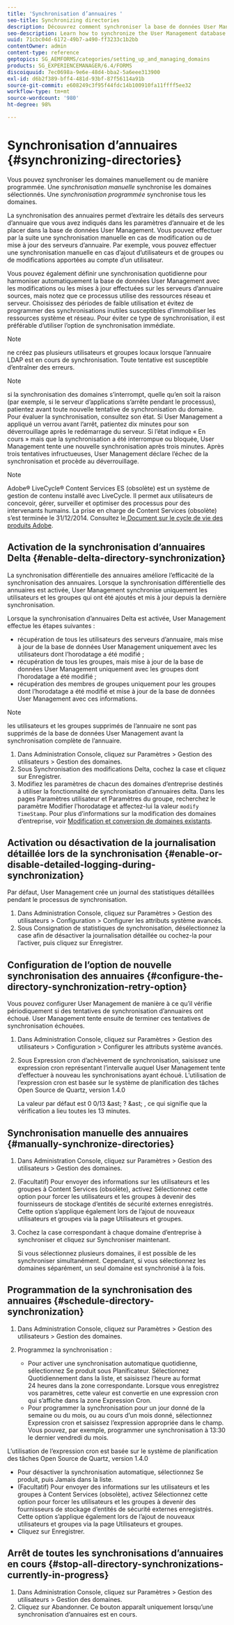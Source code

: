 ```yaml
---
title: 'Synchronisation d’annuaires '
seo-title: Synchronizing directories
description: Découvrez comment synchroniser la base de données User Management avec des modifications apportées aux serveurs d’annuaire sources à l’aide de la synchronisation manuelle ou planifiée.
seo-description: Learn how to synchronize the User Management database with changes to the source directory servers using manual or scheduled synchronization.
uuid: 71cbc04d-6172-49b7-a490-ff3233c1b2bb
contentOwner: admin
content-type: reference
geptopics: SG_AEMFORMS/categories/setting_up_and_managing_domains
products: SG_EXPERIENCEMANAGER/6.4/FORMS
discoiquuid: 7ec0698a-9e6e-48d4-bba2-5a6eee313900
exl-id: d6b2f389-bff4-481d-93bf-87f56114a91b
source-git-commit: e608249c3f95f44fdc14b100910fa11ffff5ee32
workflow-type: tm+mt
source-wordcount: '980'
ht-degree: 98%

---
```


# Synchronisation d’annuaires {#synchronizing-directories}

Vous pouvez synchroniser les domaines manuellement ou de manière programmée. Une *synchronisation manuelle* synchronise les domaines sélectionnés. Une *synchronisation programmée* synchronise tous les domaines.

La synchronisation des annuaires permet d’extraire les détails des serveurs d’annuaire que vous avez indiqués dans les paramètres d’annuaire et de les placer dans la base de données User Management. Vous pouvez effectuer par la suite une synchronisation manuelle en cas de modification ou de mise à jour des serveurs d’annuaire. Par exemple, vous pouvez effectuer une synchronisation manuelle en cas d’ajout d’utilisateurs et de groupes ou de modifications apportées au compte d’un utilisateur.

Vous pouvez également définir une synchronisation quotidienne pour harmoniser automatiquement la base de données User Management avec les modifications ou les mises à jour effectuées sur les serveurs d’annuaire sources, mais notez que ce processus utilise des ressources réseau et serveur. Choisissez des périodes de faible utilisation et évitez de programmer des synchronisations inutiles susceptibles d’immobiliser les ressources système et réseau. Pour éviter ce type de synchronisation, il est préférable d’utiliser l’option de synchronisation immédiate.

>[!NOTE]
>
>ne créez pas plusieurs utilisateurs et groupes locaux lorsque l’annuaire LDAP est en cours de synchronisation. Toute tentative est susceptible d’entraîner des erreurs.

>[!NOTE]
>
>si la synchronisation des domaines s’interrompt, quelle qu’en soit la raison (par exemple, si le serveur d’applications s’arrête pendant le processus), patientez avant toute nouvelle tentative de synchronisation du domaine. Pour évaluer la synchronisation, consultez son état. Si User Management a appliqué un verrou avant l’arrêt, patientez dix minutes pour son déverrouillage après le redémarrage du serveur. Si l’état indique « En cours » mais que la synchronisation a été interrompue ou bloquée, User Management tente une nouvelle synchronisation après trois minutes. Après trois tentatives infructueuses, User Management déclare l’échec de la synchronisation et procède au déverrouillage.

>[!NOTE]
>
>Adobe® LiveCycle® Content Services ES (obsolète) est un système de gestion de contenu installé avec LiveCycle. Il permet aux utilisateurs de concevoir, gérer, surveiller et optimiser des processus pour des intervenants humains. La prise en charge de Content Services (obsolète) s’est terminée le 31/12/2014. Consultez le[ Document sur le cycle de vie des produits Adobe](https://www.adobe.com/support/products/enterprise/eol/eol_matrix.html).

## Activation de la synchronisation d’annuaires Delta {#enable-delta-directory-synchronization}

La synchronisation différentielle des annuaires améliore l’efficacité de la synchronisation des annuaires. Lorsque la synchronisation différentielle des annuaires est activée, User Management synchronise uniquement les utilisateurs et les groupes qui ont été ajoutés et mis à jour depuis la dernière synchronisation.

Lorsque la synchronisation d’annuaires Delta est activée, User Management effectue les étapes suivantes :

* récupération de tous les utilisateurs des serveurs d’annuaire, mais mise à jour de la base de données User Management uniquement avec les utilisateurs dont l’horodatage a été modifié ;
* récupération de tous les groupes, mais mise à jour de la base de données User Management uniquement avec les groupes dont l’horodatage a été modifié ;
* récupération des membres de groupes uniquement pour les groupes dont l’horodatage a été modifié et mise à jour de la base de données User Management avec ces informations.

>[!NOTE]
>
>les utilisateurs et les groupes supprimés de l’annuaire ne sont pas supprimés de la base de données User Management avant la synchronisation complète de l’annuaire.

1. Dans Administration Console, cliquez sur Paramètres > Gestion des utilisateurs > Gestion des domaines.
1. Sous Synchronisation des modifications Delta, cochez la case et cliquez sur Enregistrer.
1. Modifiez les paramètres de chacun des domaines d’entreprise destinés à utiliser la fonctionnalité de synchronisation d’annuaires delta. Dans les pages Paramètres utilisateur et Paramètres du groupe, recherchez le paramètre Modifier l’horodatage et affectez-lui la valeur `modify TimeStamp`. Pour plus d’informations sur la modification des domaines d’entreprise, voir [Modification et conversion de domaines existants](/help/forms/using/admin-help/editing-converting-existing-domains.md#editing-and-converting-existing-domains).

## Activation ou désactivation de la journalisation détaillée lors de la synchronisation {#enable-or-disable-detailed-logging-during-synchronization}

Par défaut, User Management crée un journal des statistiques détaillées pendant le processus de synchronisation.

1. Dans Administration Console, cliquez sur Paramètres > Gestion des utilisateurs > Configuration > Configurer les attributs système avancés.
1. Sous Consignation de statistiques de synchronisation, désélectionnez la case afin de désactiver la journalisation détaillée ou cochez-la pour l’activer, puis cliquez sur Enregistrer.

## Configuration de l’option de nouvelle synchronisation des annuaires {#configure-the-directory-synchronization-retry-option}

Vous pouvez configurer User Management de manière à ce qu’il vérifie périodiquement si des tentatives de synchronisation d’annuaires ont échoué. User Management tente ensuite de terminer ces tentatives de synchronisation échouées.

1. Dans Administration Console, cliquez sur Paramètres > Gestion des utilisateurs > Configuration > Configurer les attributs système avancés.
1. Sous Expression cron d’achèvement de synchronisation, saisissez une expression cron représentant l’intervalle auquel User Management tente d’effectuer à nouveau les synchronisations ayant échoué. L’utilisation de l’expression cron est basée sur le système de planification des tâches Open Source de Quartz, version 1.4.0 

   La valeur par défaut est 0 0/13 &amp;ast; ? &amp;ast; , ce qui signifie que la vérification a lieu toutes les 13 minutes.

## Synchronisation manuelle des annuaires {#manually-synchronize-directories}

1. Dans Administration Console, cliquez sur Paramètres > Gestion des utilisateurs > Gestion des domaines.
1. (Facultatif) Pour envoyer des informations sur les utilisateurs et les groupes à Content Services (obsolète), activez Sélectionnez cette option pour forcer les utilisateurs et les groupes à devenir des fournisseurs de stockage d’entités de sécurité externes enregistrés. Cette option s’applique également lors de l’ajout de nouveaux utilisateurs et groupes via la page Utilisateurs et groupes.
1. Cochez la case correspondant à chaque domaine d’entreprise à synchroniser et cliquez sur Synchroniser maintenant.

   Si vous sélectionnez plusieurs domaines, il est possible de les synchroniser simultanément. Cependant, si vous sélectionnez les domaines séparément, un seul domaine est synchronisé à la fois.

## Programmation de la synchronisation des annuaires {#schedule-directory-synchronization}

1. Dans Administration Console, cliquez sur Paramètres > Gestion des utilisateurs > Gestion des domaines.
1. Programmez la synchronisation :

   * Pour activer une synchronisation automatique quotidienne, sélectionnez Se produit sous Planificateur. Sélectionnez Quotidiennement dans la liste, et saisissez l’heure au format 24 heures dans la zone correspondante. Lorsque vous enregistrez vos paramètres, cette valeur est convertie en une expression cron qui s’affiche dans la zone Expression Cron.
   * Pour programmer la synchronisation pour un jour donné de la semaine ou du mois, ou au cours d’un mois donné, sélectionnez Expression cron et saisissez l’expression appropriée dans le champ. Vous pouvez, par exemple, programmer une synchronisation à 13:30 le dernier vendredi du mois.

L’utilisation de l’expression cron est basée sur le système de planification des tâches Open Source de Quartz, version 1.4.0 

* Pour désactiver la synchronisation automatique, sélectionnez Se produit, puis Jamais dans la liste.
* (Facultatif) Pour envoyer des informations sur les utilisateurs et les groupes à Content Services (obsolète), activez Sélectionnez cette option pour forcer les utilisateurs et les groupes à devenir des fournisseurs de stockage d’entités de sécurité externes enregistrés. Cette option s’applique également lors de l’ajout de nouveaux utilisateurs et groupes via la page Utilisateurs et groupes.
* Cliquez sur Enregistrer.

## Arrêt de toutes les synchronisations d’annuaires en cours {#stop-all-directory-synchronizations-currently-in-progress}

1. Dans Administration Console, cliquez sur Paramètres > Gestion des utilisateurs > Gestion des domaines.
1. Cliquez sur Abandonner. Ce bouton apparaît uniquement lorsqu’une synchronisation d’annuaires est en cours.
